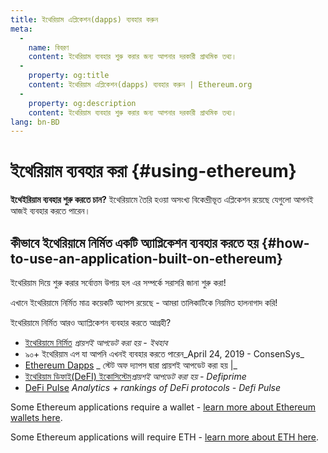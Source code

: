 ```yaml
---
title: ইথেরিয়াম এপ্লিকেশন(dapps) ব্যবহার করুন
meta:
  - 
    name: বিবরণ
    content: ইথেরিয়াম ব্যবহার শুরু করার জন্য আপনার দরকারী প্রাথমিক তথ্য।
  - 
    property: og:title
    content: ইথেরিয়াম এপ্লিকেশন(dapps) ব্যবহার করুন | Ethereum.org
  - 
    property: og:description
    content: ইথেরিয়াম ব্যবহার শুরু করার জন্য আপনার দরকারী প্রাথমিক তথ্য।
lang: bn-BD
---
```


# ইথেরিয়াম ব্যবহার করা {#using-ethereum}

<div class="featured">

**ইথেইরিয়াম ব্যবহার শুরু করতে চান?** ইথেরিয়ামে তৈরি হওয়া অসংখ্য বিকেন্দ্রীভূত এপ্লিকেশন রয়েছে যেগুলো আপনই আজই ব্যবহার করতে পারেন।

</div>

## কীভাবে ইথেরিয়ামে নির্মিত একটি অ্যাপ্লিকেশন ব্যবহার করতে হয় {#how-to-use-an-application-built-on-ethereum}

ইথেরিয়াম দিয়ে শুরু করার সর্বোত্তম উপায় হল এর সম্পর্কে সরাসরি জানা শুরু করা!

এখানে ইথেরিয়ামে নির্মিত মাত্র কয়েকটি অ্যাপস রয়েছে - আমরা তালিকাটিকে নিয়মিত হালনাগাদ করি!

<RandomAppList />

ইথেরিয়ামে নির্মিত আরও অ্যাপ্লিকেশন ব্যবহার করতে আগ্রহী?

- [ইথেরিয়ামে নির্মিত](https://docs.ethhub.io/built-on-ethereum/built-on-ethereum/) _প্রায়শই আপডেট করা হয় - ইথহাব_
- [](https://media.consensys.net/40-ethereum-apps-you-can-use-right-now-d643333769f7)৯০+ ইথেরিয়াম এপ যা আপনি এখনই ব্যবহার করতে পারেন_April 24, 2019 - ConsenSys_
- [Ethereum Dapps](https://www.stateofthedapps.com/rankings/platform/ethereum) _ স্টেট অফ দ্যাপস দ্বারা প্রায়শই আপডেট করা হয় |_
- [ইথেরিয়াম ডিফাই(DeFI) ইকোসিস্টেম](https://defiprime.com/ethereum)_প্রায়শই আপডেট করা হয় - Defiprime_
- [DeFi Pulse](https://defipulse.com/) _Analytics + rankings of DeFi protocols - Defi Pulse_

Some Ethereum applications require a wallet - [learn more about Ethereum wallets here](/wallets/).

Some Ethereum applications will require ETH - [learn more about ETH here](/eth/).
